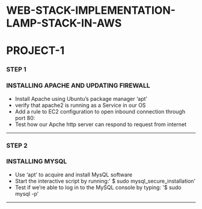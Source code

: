 # WEB-STACK-IMPLEMENTATION-LAMP-STACK-IN-AWS
# PROJECT-1
### STEP 1 

### INSTALLING APACHE AND UPDATING FIREWALL

- Install Apache using Ubuntu’s package manager ‘apt’
- verify that apache2 is running as a Service in our OS
- Add a rule to EC2 configuration to open inbound connection through port 80:
- Test how our Apche http server can respond to request from internet
---
### STEP 2
### INSTALLING MYSQL
- Use ‘apt’ to acquire and install MysQL software
- Start the interactive script by running:' $ sudo mysql_secure_installation'
-  Test if we’re able to log in to the MySQL console by typing: '$ sudo mysql -p'
---




